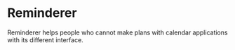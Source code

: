 # Reminderer

Reminderer helps people who cannot make plans with calendar applications with its different interface.
